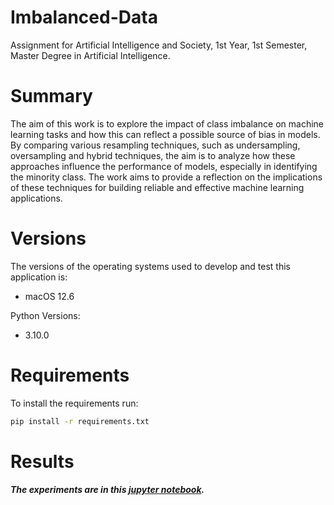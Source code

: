 # Imbalanced-Data

Assignment for Artificial Intelligence and Society, 1st Year, 1st Semester, Master Degree in Artificial Intelligence.

# Summary

The aim of this work is to explore the impact of class imbalance on machine learning tasks and how this can reflect a possible source of bias in models. By comparing various resampling techniques, such as undersampling, oversampling and hybrid techniques, the aim is to analyze how these approaches influence the performance of models, especially in identifying the minority class. The work aims to provide a reflection on the implications of these techniques for building reliable and effective machine learning applications.

# Versions

The versions of the operating systems used to develop and test this application is:
- macOS 12.6
  
Python Versions:
- 3.10.0


# Requirements

To install the requirements run:

```bash
pip install -r requirements.txt
```

# Results

##### The experiments are in this [jupyter notebook](Assignment3.ipynb).
